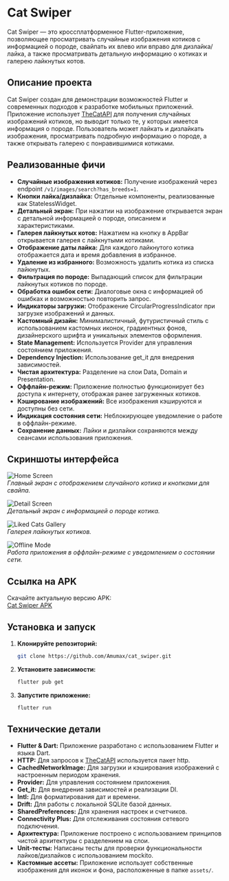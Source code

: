 # Cat Swiper

Cat Swiper — это кроссплатформенное Flutter-приложение, позволяющее просматривать случайные изображения котиков с информацией о породе, свайпать их влево или вправо для дизлайка/лайка, а также просматривать детальную информацию о котиках и галерею лайкнутых котов.

## Описание проекта

Cat Swiper создан для демонстрации возможностей Flutter и современных подходов к разработке мобильных приложений. Приложение использует [TheCatAPI](https://thecatapi.com) для получения случайных изображений котиков, но выводит только те, у которых имеется информация о породе. Пользователь может лайкать и дизлайкать изображения, просматривать подробную информацию о породе, а также открывать галерею с понравившимися котиками.

## Реализованные фичи

- **Случайные изображения котиков:** Получение изображений через endpoint `/v1/images/search?has_breeds=1`.
- **Кнопки лайка/дизлайка:** Отдельные компоненты, реализованные как StatelessWidget.
- **Детальный экран:** При нажатии на изображение открывается экран с детальной информацией о породе, описанием и характеристиками.
- **Галерея лайкнутых котов:** Нажатием на кнопку в AppBar открывается галерея с лайкнутыми котиками.
- **Отображение даты лайка:** Для каждого лайкнутого котика отображается дата и время добавления в избранное.
- **Удаление из избранного:** Возможность удалить котика из списка лайкнутых.
- **Фильтрация по породе:** Выпадающий список для фильтрации лайкнутых котиков по породе.
- **Обработка ошибок сети:** Диалоговые окна с информацией об ошибках и возможностью повторить запрос.
- **Индикаторы загрузки:** Отображение CircularProgressIndicator при загрузке изображений и данных.
- **Кастомный дизайн:** Минималистичный, футуристичный стиль с использованием кастомных иконок, градиентных фонов, дизайнерского шрифта и уникальных элементов оформления.
- **State Management:** Используется Provider для управления состоянием приложения.
- **Dependency Injection:** Использование get_it для внедрения зависимостей.
- **Чистая архитектура:** Разделение на слои Data, Domain и Presentation.
- **Оффлайн-режим:** Приложение полностью функционирует без доступа к интернету, отображая ранее загруженных котиков.
- **Кэширование изображений:** Все изображения кэшируются и доступны без сети.
- **Индикация состояния сети:** Неблокирующее уведомление о работе в оффлайн-режиме.
- **Сохранение данных:** Лайки и дизлайки сохраняются между сеансами использования приложения.

## Скриншоты интерфейса

![Home Screen](screenshots/home_screen.png)  
*Главный экран с отображением случайного котика и кнопками для свайпа.*

![Detail Screen](screenshots/detail_screen.png)  
*Детальный экран с информацией о породе котика.*

![Liked Cats Gallery](screenshots/liked_cats_screen.png)  
*Галерея лайкнутых котиков.*

![Offline Mode](screenshots/offline_mode.png)  
*Работа приложения в оффлайн-режиме с уведомлением о состоянии сети.*

## Ссылка на APK

Скачайте актуальную версию APK:  
[Cat Swiper APK](https://github.com/Amumax/cat_swiper/releases/download/main/app-release.apk)

## Установка и запуск

1. **Клонируйте репозиторий:**

   ```bash
   git clone https://github.com/Amumax/cat_swiper.git
   ```

2. **Установите зависимости:**

   ```bash
   flutter pub get
   ```

3. **Запустите приложение:**

   ```bash
   flutter run
   ```

## Технические детали

- **Flutter & Dart:** Приложение разработано с использованием Flutter и языка Dart.
- **HTTP:** Для запросов к [TheCatAPI](https://thecatapi.com) используется пакет http.
- **CachedNetworkImage:** Для загрузки и кэширования изображений с настроенным периодом хранения.
- **Provider:** Для управления состоянием приложения.
- **Get_it:** Для внедрения зависимостей и реализации DI.
- **Intl:** Для форматирования дат и времени.
- **Drift:** Для работы с локальной SQLite базой данных.
- **SharedPreferences:** Для хранения настроек и счетчиков.
- **Connectivity Plus:** Для отслеживания состояния сетевого подключения.
- **Архитектура:** Приложение построено с использованием принципов чистой архитектуры с разделением на слои.
- **Unit-тесты:** Написаны тесты для проверки функциональности лайков/дизлайков с использованием mockito.
- **Кастомные ассеты:** Приложение использует собственные изображения для иконок и фона, расположенные в папке `assets/`.
